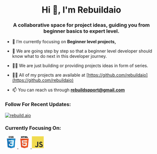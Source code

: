 <h1 align="center">Hi 👋, I'm Rebuildaio</h1>
<h3 align="center">A collaborative space for project ideas, guiding you from beginner basics to expert level.</h3>

- 🔭 I’m currently focusing on **Beginner level projects,**
- 🔭 We are going step by step so that a beginner level developer should know what to do next in this developer journey.
- 👨‍💻 We are just building or providing projects ideas in form of series.
- 👨‍💻 All of my projects are available at [https://github.com/rebuildaio](https://github.com/rebuildaio)

- 📫 You can reach us through **rebuildspport@gmail.com**

<h3 align="left">Follow For Recent Updates:</h3>
<p align="left">
<a href="https://instagram.com/rebuild.aio" target="blank"><img align="center" src="https://raw.githubusercontent.com/rahuldkjain/github-profile-readme-generator/master/src/images/icons/Social/instagram.svg" alt="rebuild.aio" height="30" width="40" /></a>
</p>

<h3 align="left">Currently Focusing On:</h3>
<p align="left"> <a href="https://www.w3schools.com/css/" target="_blank" rel="noreferrer"> <img src="https://raw.githubusercontent.com/devicons/devicon/master/icons/css3/css3-original-wordmark.svg" alt="css3" width="40" height="40"/> </a> <a href="https://www.w3.org/html/" target="_blank" rel="noreferrer"> <img src="https://raw.githubusercontent.com/devicons/devicon/master/icons/html5/html5-original-wordmark.svg" alt="html5" width="40" height="40"/> </a> <a href="https://developer.mozilla.org/en-US/docs/Web/JavaScript" target="_blank" rel="noreferrer"> <img src="https://raw.githubusercontent.com/devicons/devicon/master/icons/javascript/javascript-original.svg" alt="javascript" width="40" height="40"/> </a> </p>

